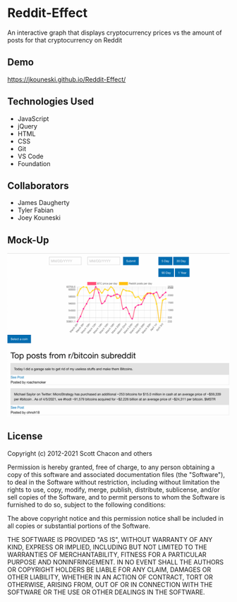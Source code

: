 # Reddit-Effect
An interactive graph that displays cryptocurrency prices vs the amount of posts for that cryptocurrency on Reddit

## Demo
https://jkouneski.github.io/Reddit-Effect/

## Technologies Used

* JavaScript
* jQuery
* HTML
* CSS
* Git
* VS Code
* Foundation

## Collaborators

* James Daugherty
* Tyler Fabian
* Joey Kouneski

## Mock-Up
![Prices for specified crypto populate in teh graph and reddit posts populate below](./assets/img/redditeffectmockup.png)

## License

Copyright (c) 2012-2021 Scott Chacon and others

Permission is hereby granted, free of charge, to any person obtaining
a copy of this software and associated documentation files (the
"Software"), to deal in the Software without restriction, including
without limitation the rights to use, copy, modify, merge, publish,
distribute, sublicense, and/or sell copies of the Software, and to
permit persons to whom the Software is furnished to do so, subject to
the following conditions:

The above copyright notice and this permission notice shall be
included in all copies or substantial portions of the Software.

THE SOFTWARE IS PROVIDED "AS IS", WITHOUT WARRANTY OF ANY KIND,
EXPRESS OR IMPLIED, INCLUDING BUT NOT LIMITED TO THE WARRANTIES OF
MERCHANTABILITY, FITNESS FOR A PARTICULAR PURPOSE AND
NONINFRINGEMENT. IN NO EVENT SHALL THE AUTHORS OR COPYRIGHT HOLDERS BE
LIABLE FOR ANY CLAIM, DAMAGES OR OTHER LIABILITY, WHETHER IN AN ACTION
OF CONTRACT, TORT OR OTHERWISE, ARISING FROM, OUT OF OR IN CONNECTION
WITH THE SOFTWARE OR THE USE OR OTHER DEALINGS IN THE SOFTWARE.
